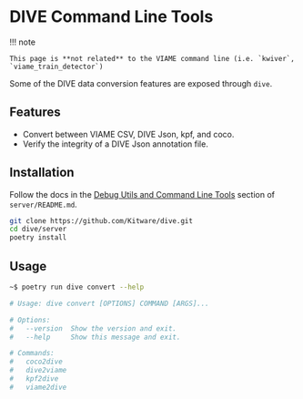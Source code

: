 # DIVE Command Line Tools

!!! note

    This page is **not related** to the VIAME command line (i.e. `kwiver`, `viame_train_detector`)

Some of the DIVE data conversion features are exposed through `dive`.  

## Features

* Convert between VIAME CSV, DIVE Json, kpf, and coco.
* Verify the integrity of a DIVE Json annotation file.

## Installation

Follow the docs in the [Debug Utils and Command Line Tools](https://github.com/Kitware/dive/tree/main/server#debug-utils-and-command-line-tools) section of `server/README.md`.

``` bash
git clone https://github.com/Kitware/dive.git
cd dive/server
poetry install
```

## Usage

``` bash
~$ poetry run dive convert --help

# Usage: dive convert [OPTIONS] COMMAND [ARGS]...

# Options:
#   --version  Show the version and exit.
#   --help     Show this message and exit.

# Commands:
#   coco2dive
#   dive2viame
#   kpf2dive
#   viame2dive
```
